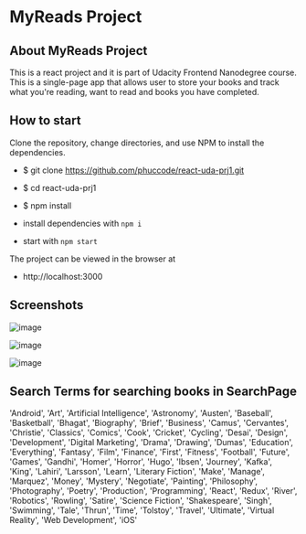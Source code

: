 # MyReads Project
## About MyReads Project

This is a react project and it is part of Udacity Frontend Nanodegree course. This is a single-page app that allows user to store your books and track what you're reading, want to read and books you have completed.

## How to start

Clone the repository, change directories, and use NPM to install the dependencies.

- $ git clone https://github.com/phuccode/react-uda-prj1.git

- $ cd react-uda-prj1

- $ npm install

- install dependencies with  `npm i`

- start with `npm start`

The project can be viewed in the browser at

- http://localhost:3000

## Screenshots

![image](https://github.com/phuccode/react-uda-prj1/assets/70045384/001b1114-e382-446c-9c59-53a0692c839e)

![image](https://github.com/phuccode/react-uda-prj1/assets/70045384/cd8b1fee-22d5-4fef-81c1-8d3eb2d4ea0b)

![image](https://github.com/phuccode/react-uda-prj1/assets/70045384/28a439b5-351d-460a-a5aa-b594e246adbd)

## Search Terms for searching books in SearchPage

'Android', 'Art', 'Artificial Intelligence', 'Astronomy', 'Austen', 'Baseball', 'Basketball', 'Bhagat', 'Biography', 'Brief', 'Business', 'Camus', 'Cervantes', 'Christie', 'Classics', 'Comics', 'Cook', 'Cricket', 'Cycling', 'Desai', 'Design', 'Development', 'Digital Marketing', 'Drama', 'Drawing', 'Dumas', 'Education', 'Everything', 'Fantasy', 'Film', 'Finance', 'First', 'Fitness', 'Football', 'Future', 'Games', 'Gandhi', 'Homer', 'Horror', 'Hugo', 'Ibsen', 'Journey', 'Kafka', 'King', 'Lahiri', 'Larsson', 'Learn', 'Literary Fiction', 'Make', 'Manage', 'Marquez', 'Money', 'Mystery', 'Negotiate', 'Painting', 'Philosophy', 'Photography', 'Poetry', 'Production', 'Programming', 'React', 'Redux', 'River', 'Robotics', 'Rowling', 'Satire', 'Science Fiction', 'Shakespeare', 'Singh', 'Swimming', 'Tale', 'Thrun', 'Time', 'Tolstoy', 'Travel', 'Ultimate', 'Virtual Reality', 'Web Development', 'iOS'

